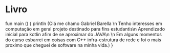 # Livro
fun main ()
{
println (Olá me chamo Gabriel Barella \n 
Tenho interesses em computação em geral projeto destinado para fins estudantis\n
Aprendizado inicial para kotlin afim de se aproximar do JAVA\n
\n
Em alguns momentos do curso esbarrei em coisas com C++ infra-estrutura de rede e foi o mais proximo que cheguei de software na minha vida.)
}
